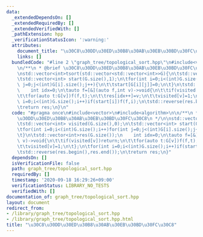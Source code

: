 ```yaml
---
data:
  _extendedDependsOn: []
  _extendedRequiredBy: []
  _extendedVerifiedWith: []
  _pathExtension: hpp
  _verificationStatusIcon: ':warning:'
  attributes:
    document_title: "\u30C8\u30DD\u30ED\u30B8\u30AB\u30EB\u30BD\u30FC\u30C8"
    links: []
  bundledCode: "#line 2 \"graph_tree/topological_sort.hpp\"\n#include<vector>\n#include<algorithm>\n\
    \n/**\n * @brief \u30C8\u30DD\u30ED\u30B8\u30AB\u30EB\u30BD\u30FC\u30C8\n */\n\
    \nstd::vector<int>tsort(std::vector<std::vector<int>>G){\n\tstd::vector<int> visited(G.size(),0);\n\
    \tstd::vector<int> start(G.size(),1);\n\tfor(int i=0;i<(int)G.size();i++)for(int\
    \ j=0;j<(int)G[i].size();j++){\n\t\tstart[G[i][j]]=0;\n\t}\n\tstd::vector<int>res(G.size());\n\
    \    int idx=0;\n\tauto f=[&](auto f,int v)->void{\n\t\tif(visited[v])return;\n\
    \t\tfor(auto t:G[v])f(f,t);\n\t\tres[idx++]=v;\n\t\tvisited[v]=1;\n\t};\n\tfor(int\
    \ i=0;i<(int)G.size();i++)if(start[i])f(f,i);\n\tstd::reverse(res.begin(),res.end());\n\
    \treturn res;\n}\n"
  code: "#pragma once\n#include<vector>\n#include<algorithm>\n\n/**\n * @brief \u30C8\
    \u30DD\u30ED\u30B8\u30AB\u30EB\u30BD\u30FC\u30C8\n */\n\nstd::vector<int>tsort(std::vector<std::vector<int>>G){\n\
    \tstd::vector<int> visited(G.size(),0);\n\tstd::vector<int> start(G.size(),1);\n\
    \tfor(int i=0;i<(int)G.size();i++)for(int j=0;j<(int)G[i].size();j++){\n\t\tstart[G[i][j]]=0;\n\
    \t}\n\tstd::vector<int>res(G.size());\n    int idx=0;\n\tauto f=[&](auto f,int\
    \ v)->void{\n\t\tif(visited[v])return;\n\t\tfor(auto t:G[v])f(f,t);\n\t\tres[idx++]=v;\n\
    \t\tvisited[v]=1;\n\t};\n\tfor(int i=0;i<(int)G.size();i++)if(start[i])f(f,i);\n\
    \tstd::reverse(res.begin(),res.end());\n\treturn res;\n}"
  dependsOn: []
  isVerificationFile: false
  path: graph_tree/topological_sort.hpp
  requiredBy: []
  timestamp: '2020-09-18 16:29:26+09:00'
  verificationStatus: LIBRARY_NO_TESTS
  verifiedWith: []
documentation_of: graph_tree/topological_sort.hpp
layout: document
redirect_from:
- /library/graph_tree/topological_sort.hpp
- /library/graph_tree/topological_sort.hpp.html
title: "\u30C8\u30DD\u30ED\u30B8\u30AB\u30EB\u30BD\u30FC\u30C8"
---
```

